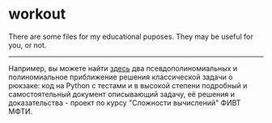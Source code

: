 # workout
There are some files for my educational puposes. They may be useful for you, or not.

_________

Например, вы можете найти [здесь](latex-knapsack/) два псевдополиномиальных и полиномиальное приближение решения классической задачи о рюкзаке: код на Python с тестами и в высокой степени подробный и самостоятельный документ описывающий задачу, её решения и доказательства - проект по курсу "Сложности вычислений" ФИВТ МФТИ. 
